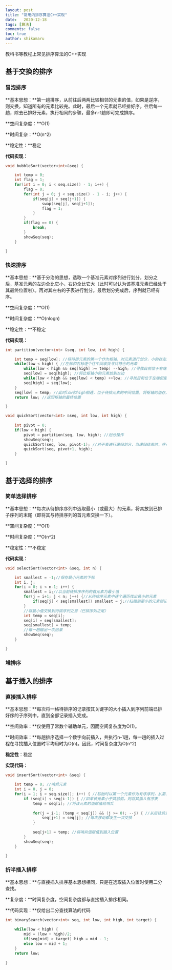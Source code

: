```yaml
---
layout: post
title: "常用内排序算法C++实现"
date:   2020-12-18
tags: [算法]
comments: false
toc: true
author: shikamaru
---
```

教科书等教程上常见排序算法的C++实现
<!-- more -->

## 基于交换的排序

### 冒泡排序

**基本思想：**第一趟排序，从前往后两两比较相邻的元素的值，如果是逆序，则交换，知道所有的元素比较完。此时，最后一个元素就已经排好序。往后每一趟，除去已排好元素，执行相同的步骤，最多n-1趟即可完成排序。

**空间复杂度：**O(1)

**时间复杂：**O(n^2)

**稳定性：**稳定

**代码实现：**

```c++
void bubbleSort(vector<int>&seq) {

    int temp = 0;
    int flag = 1;
    for(int i = 0; i < seq.size() - 1; i++) {
        flag = 0;
        for(int j = 0; j < seq.size() - 1 - i; j++) {
            if(seq[j] > seq[j+1]) {
                swap(seq[j], seq[j+1]);
                flag = 1;
            }
        }
        if(flag == 0) {
            break;
        }
        showSeq(seq);
    }

}
```



### 快速排序

**基本思想：**基于分治的思想，选取一个基准元素对序列进行划分，划分之后，基准元素的左边全比它小，右边全比它大（此时可以认为该基准元素已经处于其最终位置啦）。再对其左右的子表进行划分。最后划分完成后，序列就已经有序。

**空间复杂度：**O(1)

**时间复杂度：**O(nlogn)

**稳定性：**不稳定

**代码实现：**

```c++
int partition(vector<int> &seq, int low, int high) {

    int temp = seq[low]; //将待排元素的第一个作为枢轴，对元素进行划分，小的在左边，大的在右边
    while(low < high) { //左标和右标逐个往中间收拢寻找符合的元素
        while(low < high && seq[high] >= temp) --high; //寻找目前位于右端但是小于枢轴的元素，找到后停止
        seq[low] = seq[high]; //将比枢轴小的元素放到左边
        while(low < high && seq[low] < temp) ++low; //寻找目前位于左端但是大于枢轴的元素，找到后停止
        seq[high] = seq[low];
    }
    seq[low] = temp; //此时low和high相遇，位于待排元素的中间位置，将枢轴的值存入
    return low; //返回枢轴的最终位置

}

void quickSort(vector<int> &seq, int low, int high) {
    
    int pivot = 0;
    if(low < high) {
        pivot = partition(seq, low, high); //划分操作
        showSeq(seq);
        quickSort(seq, low, pivot-1); //对子表进行递归划分，当递归结束时，序列便已经有序
        quickSort(seq, pivot+1, high);
    }

}
```



## 基于选择的排序

### 简单选择排序

**基本思想：**每次从待排序序列中选取最小（或最大）的元素，将其放到已排子序列的末尾（即将其与待排序列的首元素交换一下）。

**空间复杂度：**O(1)

**时间复杂度：**O(n^2)

**稳定性：**不稳定

**代码实现：**

```c++
void selectSort(vector<int> &seq, int n) {

    int smallest = -1;//保存最小元素的下标
    int i, j;
    for(i = 0; i < n-1; i++) {
        smallest = i;//以当前待排序序列的首元素为最小值
        for(j = i+1; j < n; j++) {//从待排序元素中逐个遍历找出最小的元素
            if(seq[j] < seq[smallest]) smallest = j;//扫描到更小的元素则记下其下标
        }
        //将最小值交换到待排序列之首（已排序列之尾）
        int temp = seq[i];
        seq[i] = seq[smallest];
        seq[smallest] = temp;
        //每一趟输出一次结果
        showSeq(seq);
    }

}
```



### 堆排序

## 基于插入的排序

### 直接插入排序

**基本思想：**每次将一格待排序的记录按其关键字的大小插入到序列前端已排好序的子序列中，直到全部记录插入完成。

**空间效率：**仅使用了常数个辅助单元，因而空间复杂度为O(1)。

**时间效率：**每趟排序选择一个数字向前插入，共执行n-1趟，每一趟的插入过程在寻找插入位置时平均用时为O(n)。因此，时间复杂度为O(n^2)

**稳定性**：稳定

**实现代码：**

```c++
void insertSort(vector<int> &seq) {

    int temp = 0; //哨兵元素
    int i = 0, j = 0;
    for(i = 1; i < seq.size(); i++) { //初始时以第一个元素作为有序序列，从第二个元素开始比较
        if (seq[i] < seq[i-1]) { //如果该元素小于其前驱，则将其插入有序表
            temp = seq[i]; //将该元素的值赋值给哨兵
        
            for(j = i-1; (temp < seq[j]) && (j >= 0); --j) { //从后往前查找插入的位置(注意j的大小，不要溢出到负值)
                seq[j+1] = seq[j]; //每次移动都发生一次交换
            }
            
            seq[j+1] = temp; //将哨兵值赋值到插入位置
        }
        showSeq(seq);
    }

}
```



### 折半插入排序

**基本思想：**与直接插入排序基本思想相同，只是在选取插入位置时使用二分查找。

**复杂度：**时间复杂度，空间复杂度都与直接插入排序相同。

**代码实现：**仅给出二分查找算法的代码

```c++
int binarySearch(vector<int> seq, int low, int high, int target) {
    
    while(low < high) {
        mid = (low + high)/2;
        if(seq[mid] > target) high = mid - 1;
        else low = mid + 1;
    }
    return low;
    
}
```

